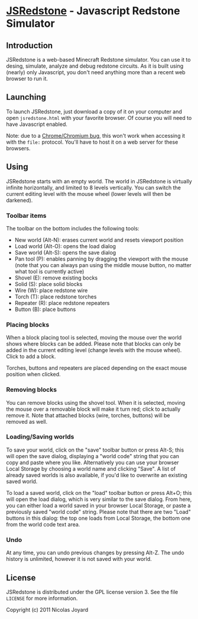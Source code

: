 [JSRedstone](http://github.com/k-o-x/jsredstone) - Javascript Redstone Simulator
================================================================================

Introduction
------------

JSRedstone is a web-based Minecraft Redstone simulator. You can use it to desing, simulate, analyze and debug redstone circuits. As it is built using (nearly) only Javascript, you don't need anything more than a recent web browser to run it.

Launching
---------

To launch JSRedstone, just download a copy of it on your computer and open `jsredstone.html` with your favorite browser. Of course you will need to have Javascript enabled.

Note: due to a [Chrome/Chromium bug](http://code.google.com/p/chromium/issues/detail?id=49001), this won't work when accessing it with the `file:` protocol. You'll have to host it on a web server for these browsers.

Using
-----

JSRedstone starts with an empty world. The world in JSRedstone is virtually infinite horizontally, and limited to 8 levels vertically. You can switch the current editing level with the mouse wheel (lower levels will then be darkened).

### Toolbar items

The toolbar on the bottom includes the following tools:

* New world (Alt-N): erases current world and resets viewport position
* Load world (Alt-O): opens the load dialog
* Save world (Alt-S): opens the save dialog
* Pan tool (P): enables panning by dragging the viewport with the mouse (note that you can always pan using the middle mouse button, no matter what tool is currently active)
* Shovel (E): remove existing bocks
* Solid (S): place solid blocks
* Wire (W): place redstone wire
* Torch (T): place redstone torches
* Repeater (R): place redstone repeaters
* Button (B): place buttons

### Placing blocks

When a block placing tool is selected, moving the mouse over the world shows where blocks can be added. Please note that blocks can only be added in the current editing level (change levels with the mouse wheel). Click to add a block.

Torches, buttons and repeaters are placed depending on the exact mouse position when clicked.

### Removing blocks

You can remove blocks using the shovel tool. When it is selected, moving the mouse over a removable block will make it turn red; click to actually remove it. Note that attached blocks (wire, torches, buttons) will be removed as well.

### Loading/Saving worlds

To save your world, click on the "save" toolbar button or press Alt-S; this will open the save dialog, displaying a "world code" string that you can copy and paste where you like. Alternatively you can use your browser Local Storage by choosing a world name and clicking "Save". A list of already saved worlds is also available, if you'd like to overwrite an existing saved world.

To load a saved world, click on the "load" toolbar button or press Alt+O; this will open the load dialog, which is very similar to the save dialog. From here, you can either load a world saved in your browser Local Storage, or paste a previously saved "world code" string. Please note that there are two "Load" buttons in this dialog: the top one loads from Local Storage, the bottom one from the world code text area.

### Undo

At any time, you can undo previous changes by pressing Alt-Z. The undo history is unlimited, however it is not saved with your world.

License
-------

JSRedstone is distributed under the GPL license version 3. See the file `LICENSE` for more information.

Copyright (c) 2011 Nicolas Joyard

